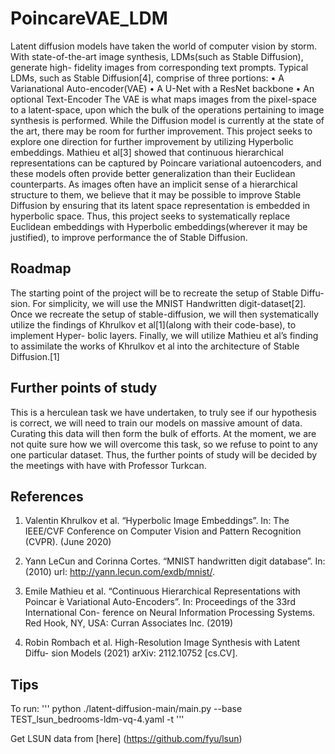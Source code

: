 # **PoincareVAE_LDM**

Latent diffusion models have taken the world of computer vision by storm. With
state-of-the-art image synthesis, LDMs(such as Stable Diffusion), generate high-
fidelity images from corresponding text prompts. Typical LDMs, such as Stable
Diffusion[4], comprise of three portions:
• A Varianational Auto-encoder(VAE)
• A U-Net with a ResNet backbone
• An optional Text-Encoder
The VAE is what maps images from the pixel-space to a latent-space, upon
which the bulk of the operations pertaining to image synthesis is performed.
While the Diffusion model is currently at the state of the art, there may be room
for further improvement. This project seeks to explore one direction for further
improvement by utilizing Hyperbolic embeddings. Mathieu et al[3] showed that
continuous hierarchical representations can be captured by Poincare variational
autoencoders, and these models often provide better generalization than their
Euclidean counterparts. As images often have an implicit sense of a hierarchical
structure to them, we believe that it may be possible to improve Stable Diffusion
by ensuring that its latent space representation is embedded in hyperbolic space.
Thus, this project seeks to systematically replace Euclidean embeddings with
Hyperbolic embeddings(wherever it may be justified), to improve performance
the of Stable Diffusion.


## **Roadmap**

The starting point of the project will be to recreate the setup of Stable Diffu-
sion. For simplicity, we will use the MNIST Handwritten digit-dataset[2]. Once
we recreate the setup of stable-diffusion, we will then systematically utilize the
findings of Khrulkov et al[1](along with their code-base), to implement Hyper-
bolic layers. Finally, we will utilize Mathieu et al’s finding to assimilate the
works of Khrulkov et al into the architecture of Stable Diffusion.[1]


## **Further points of study**

This is a herculean task we have undertaken, to truly see if our hypothesis is
correct, we will need to train our models on massive amount of data. Curating
this data will then form the bulk of efforts. At the moment, we are not quite
sure how we will overcome this task, so we refuse to point to any one particular
dataset. Thus, the further points of study will be decided by the meetings with
have with Professor Turkcan.


## **References**

1. Valentin Khrulkov et al. “Hyperbolic Image Embeddings”. In: The IEEE/CVF
Conference on Computer Vision and Pattern Recognition (CVPR). (June 2020)

2. Yann LeCun and Corinna Cortes. “MNIST handwritten digit database”.
In: (2010) url: http://yann.lecun.com/exdb/mnist/.

3. Emile Mathieu et al. “Continuous Hierarchical Representations with Poincar ́e
Variational Auto-Encoders”. In: Proceedings of the 33rd International Con-
ference on Neural Information Processing Systems. Red Hook, NY, USA:
Curran Associates Inc. (2019)

4. Robin Rombach et al. High-Resolution Image Synthesis with Latent Diffu-
sion Models (2021) arXiv: 2112.10752 [cs.CV].


## Tips

To run: 
'''
python ./latent-diffusion-main/main.py --base TEST_lsun_bedrooms-ldm-vq-4.yaml -t
'''

Get LSUN data from [here] (https://github.com/fyu/lsun)
